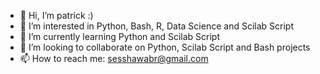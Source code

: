 - 👋 Hi, I’m patrick :)
- 👀 I’m interested in Python, Bash, R, Data Science and Scilab Script
- 🌱 I’m currently learning Python and Scilab Script
- 💞️ I’m looking to collaborate on Python, Scilab Script and Bash projects
- 📫 How to reach me: sesshawabr@gmail.com

<!---
power3lectronics/power3lectronics is a ✨ special ✨ repository because its `README.md` (this file) appears on your GitHub profile.
You can click the Preview link to take a look at your changes.
--->
